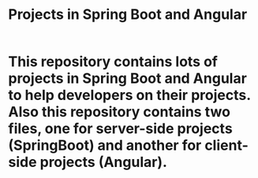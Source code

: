 <h1>Projects in Spring Boot and Angular</h><br/><br/>

<p>
  This repository contains lots of projects in Spring Boot and Angular to help developers on their projects. Also this repository contains two files, one for server-side projects (SpringBoot) and another for client-side projects (Angular).
</p>
